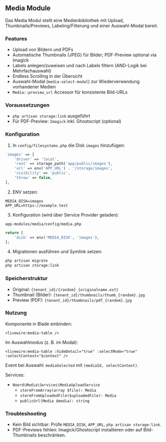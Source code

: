 ## Media Module

Das Media Modul stellt eine Medienbibliothek mit Upload, Thumbnails/Previews, Labeling/Filterung und einer Auswahl-Modal bereit.

### Features
- Upload von Bildern und PDFs
- Automatische Thumbnails (JPEG) für Bilder; PDF-Preview optional via Imagick
- Labels anlegen/zuweisen und nach Labels filtern (AND-Logik bei Mehrfachauswahl)
- Endless Scrolling in der Übersicht
- Auswahl-Modal (`media-select-modal`) zur Wiederverwendung vorhandener Medien
- `Media::preview_url` Accessor für konsistente Bild-URLs

### Voraussetzungen
- `php artisan storage:link` ausgeführt
- Für PDF-Preview: `Imagick` inkl. Ghostscript (optional)

### Konfiguration
1) In `config/filesystems.php` die Disk `images` hinzufügen:

```php
'images' => [
    'driver' => 'local',
    'root' => storage_path('app/public/images'),
    'url' => env('APP_URL') . '/storage/images',
    'visibility' => 'public',
    'throw' => false,
],
```

2) ENV setzen:

```env
MEDIA_DISK=images
APP_URL=https://example.test
```

3) Konfiguration (wird über Service Provider geladen):

`app-modules/media/config/media.php`

```php
return [
    'disk' => env('MEDIA_DISK', 'images'),
];
```

4) Migrationen ausführen und Symlink setzen:

```bash
php artisan migrate
php artisan storage:link
```

### Speicherstruktur
- Original: `{tenant_id}/{random}_{originalname.ext}`
- Thumbnail (Bilder): `{tenant_id}/thumbnails/thumb_{random}.jpg`
- Preview (PDF): `{tenant_id}/thumbnails/pdf_{random}.jpg`

### Nutzung
Komponente in Blade einbinden:

```blade
<livewire:media-table />
```

Im Auswahlmodus (z. B. im Modal):

```blade
<livewire:media-table :hideDetail="true" :selectMode="true" :selectContext="$context" />
```

Event bei Auswahl: `mediaSelected` mit `(mediaId, selectContext)`.

Services:
- `Noerd\Media\Services\MediaUploadService`
  - `storeFromArray(array $file): Media`
  - `storeFromUploadedFile($uploadedFile): Media`
  - `publicUrl(Media $media): string`

### Troubleshooting
- Kein Bild sichtbar: Prüfe `MEDIA_DISK`, `APP_URL`, `php artisan storage:link`.
- PDF-Previews fehlen: Imagick/Ghostscript installieren oder auf Bild-Thumbnails beschränken.


